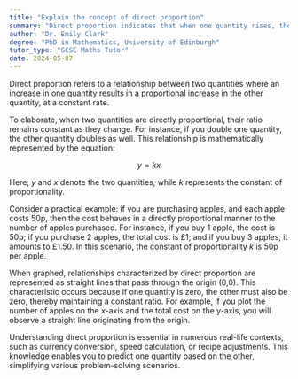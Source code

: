 ```yaml
---
title: "Explain the concept of direct proportion"
summary: "Direct proportion indicates that when one quantity rises, the other also rises at a consistent rate, establishing a predictable relationship between the two variables."
author: "Dr. Emily Clark"
degree: "PhD in Mathematics, University of Edinburgh"
tutor_type: "GCSE Maths Tutor"
date: 2024-05-07
---
```


Direct proportion refers to a relationship between two quantities where an increase in one quantity results in a proportional increase in the other quantity, at a constant rate.

To elaborate, when two quantities are directly proportional, their ratio remains constant as they change. For instance, if you double one quantity, the other quantity doubles as well. This relationship is mathematically represented by the equation:

$$
y = kx
$$

Here, $y$ and $x$ denote the two quantities, while $k$ represents the constant of proportionality.

Consider a practical example: if you are purchasing apples, and each apple costs 50p, then the cost behaves in a directly proportional manner to the number of apples purchased. For instance, if you buy 1 apple, the cost is 50p; if you purchase 2 apples, the total cost is £1; and if you buy 3 apples, it amounts to £1.50. In this scenario, the constant of proportionality $k$ is 50p per apple.

When graphed, relationships characterized by direct proportion are represented as straight lines that pass through the origin (0,0). This characteristic occurs because if one quantity is zero, the other must also be zero, thereby maintaining a constant ratio. For example, if you plot the number of apples on the x-axis and the total cost on the y-axis, you will observe a straight line originating from the origin.

Understanding direct proportion is essential in numerous real-life contexts, such as currency conversion, speed calculation, or recipe adjustments. This knowledge enables you to predict one quantity based on the other, simplifying various problem-solving scenarios.
    